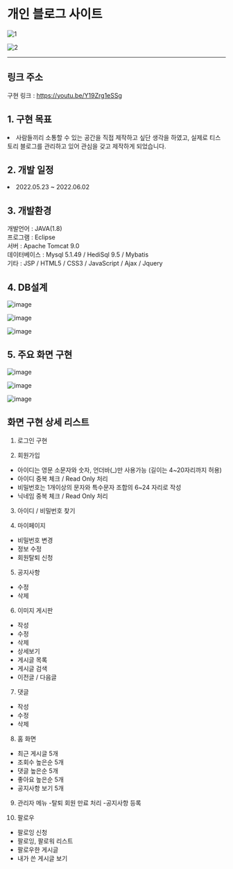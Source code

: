 # 개인 블로그 사이트

![1](https://github.com/ParkJongPil/Personal-Blog-Site_/assets/102267949/e6db25c7-af7e-403e-a271-7d3ba9fb86e9)

![2](https://github.com/ParkJongPil/Personal-Blog-Site_/assets/102267949/0d42fc7e-fc5b-4081-9c6b-b50c8bd96fd0)

<hr/>
<h2>링크 주소</h2>

구현 링크 : https://youtu.be/Y19Zrg1eSSg

<h2>1. 구현 목표 </h2>
  <li>사람들끼리 소통할 수 있는 공간을 직접 제작하고 싶단 생각을 하였고, 
  실제로 티스토리 블로그를 관리하고 있어 관심을 갖고 제작하게 되었습니다.</li>

<h2>2. 개발 일정 </h2>
  <li>2022.05.23 ~ 2022.06.02</li>
  
<h2>3. 개발환경</h2>

개발언어 : JAVA(1.8) <br/> 
프로그램 : Eclipse <br/>
서버 :  Apache Tomcat 9.0 <br/>
데이터베이스 : Mysql 5.1.49 / HediSql 9.5 / Mybatis <br/>
기타 : JSP / HTML5 / CSS3 / JavaScript / Ajax / Jquery <br/>

<h2>4. DB설계</h2>

![image](https://github.com/ParkJongPil/Personal-Blog-Site/assets/102267949/e8daf36b-0514-4063-8545-70ef2cc6b267)

![image](https://github.com/ParkJongPil/Personal-Blog-Site/assets/102267949/ca8f02d8-9ff0-4f72-933e-4eacf13b9b2d)

![image](https://github.com/ParkJongPil/Personal-Blog-Site/assets/102267949/73555bd3-9baa-49d3-ac75-2eed9b33ef45)

<h2>5. 주요 화면 구현</h2>

![image](https://github.com/ParkJongPil/Personal-Blog-Site/assets/102267949/e5af2eca-5338-42dd-8493-a3a8daf19375)

![image](https://github.com/ParkJongPil/Personal-Blog-Site/assets/102267949/f98ff500-8800-4aa8-b362-d3ddeab7f78b)

![image](https://github.com/ParkJongPil/Personal-Blog-Site/assets/102267949/ddd19c3d-766c-4f3b-84ee-8eb7591e787d)

<h2>화면 구현 상세 리스트</h2>

1. 로그인 구현 

2. 회원가입
- 아이디는 영문 소문자와 숫자, 언더바(_)만 사용가능 (길이는 4~20자리까지 허용)
- 아이디 중복 체크 / Read Only 처리
- 비밀번호는 1개이상의 문자와 특수문자 조합의 6~24 자리로 작성
- 닉네임 중복 체크 / Read Only 처리

3. 아이디 / 비밀번호 찾기 

4. 마이페이지
- 비밀번호 변경
- 정보 수정
- 회원탈퇴 신청

5. 공지사항
- 수정
- 삭제

6. 이미지 게시판
- 작성
- 수정
- 삭제
- 상세보기
- 게시글 목록
- 게시글 검색
- 이전글 / 다음글

7.  댓글
- 작성
- 수정
- 삭제

8. 홈 화면
- 최근 게시글 5개
- 조회수 높은순 5개
- 댓글 높은순 5개
- 좋아요 높은순 5개
- 공지사항 보기 5개

9. 관리자 메뉴
-탈퇴 회원 만료 처리
-공지사항 등록

10. 팔로우
- 팔로잉 신청
- 팔로잉, 팔로워 리스트
- 팔로우한 게시글
- 내가 쓴 게시글 보기
